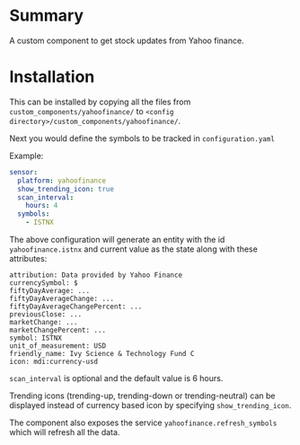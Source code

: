# Summary
A custom component to get stock updates from Yahoo finance.

# Installation

This can be installed by copying all the files from `custom_components/yahoofinance/` to `<config directory>/custom_components/yahoofinance/`.

Next you would define the symbols to be tracked in `configuration.yaml`

Example:

```yaml
sensor:
  platform: yahoofinance
  show_trending_icon: true
  scan_interval:
    hours: 4
  symbols:
    - ISTNX

```

The above configuration will generate an entity with the id `yahoofinance.istnx` and current value as the state along with these attributes:

```
attribution: Data provided by Yahoo Finance
currencySymbol: $
fiftyDayAverage: ...
fiftyDayAverageChange: ...
fiftyDayAverageChangePercent: ...
previousClose: ...
marketChange: ...
marketChangePercent: ...
symbol: ISTNX
unit_of_measurement: USD
friendly_name: Ivy Science & Technology Fund C
icon: mdi:currency-usd
```

`scan_interval` is optional and the default value is 6 hours.

Trending icons (trending-up, trending-down or trending-neutral) can be displayed instead of currency based
icon by specifying `show_trending_icon`.

The component also exposes the service `yahoofinance.refresh_symbols` which will refresh all the data.